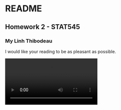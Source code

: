 # README 
## Homework 2 - STAT545
### My Linh Thibodeau

I would like your reading to be as pleasant as possible.  

![cat reading](cat_read_militarystrategy.mp4)